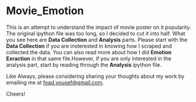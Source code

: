 # Movie_Emotion

This is an attempt to understand the impact of movie poster on it popularity. The original ipython file was too long, so I decided to cut it into half. What you see here are **Data Collection** and **Analysis** parts. Please start with the **Data Collection** if you are insterested in knowing how I scraped and collected the data. You can also read more about how I did **Emotion Exraction** in that same file.However, if you are only interested in the analysis part, start by reading through the **Analysis** ipython file. 

Like Always, please considering sharing your thoughts about my work by emailing me at [foad.yousef@gmail.com](mailto:foad.yousef@gmail.com).

Cheers!
